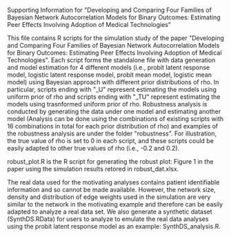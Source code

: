 Supporting Information for
"Developing and Comparing Four Families of Bayesian Network Autocorrelation Models for Binary Outcomes: Estimating Peer Effects Involving Adoption of Medical Technologies"

This file contains R scripts for the simulation study of the paper "Developing and Comparing Four Families of Bayesian Network Autocorrelation Models for Binary Outcomes: Estimating Peer Effects Involving Adoption of Medical Technologies". 
Each script forms the standalone file with data generation and model estimation for 4 different models (i.e., probit latent response model, logistic latent response model, probit mean model, logistic mean model) using Bayesian approach with different prior distributions of rho.
In particular, scripts ending with "_U" represent estimating the models using uniform prior of rho and scripts ending with "_TU" represent estimating the models using trasnformed uniform prior of rho. 
Robustness analysis is conducted by generating the data under one model and estimating another model (Analysis can be done using the combinations of existing scripts with 16 combinations in total for each prior distribution of rho) and examples of the robustness analysis are under the folder "robustness". For illustration, the true value of rho is set to 0 in each script, and these scripts could be easily adapted to other true values of rho (i.e., -0.2 and 0.2).  

robust_plot.R is the R script for generating the robust plot: Figure 1 in the paper using the simulation results retored in robust_dat.xlsx. 

The real data used for the motivating analyses contains patient identifiable information and so cannot be made available. However, the network size, density and distribution of edge weights used in the simulation are very similar to the network in the motivating example and therefore can be easily adapted to analyze a real data set. We also generate a synthetic dataset (SynthDS.RData) for users to analyze to emulate the real data analyses using the probit latent response model as an example: SynthDS_analysis.R.

